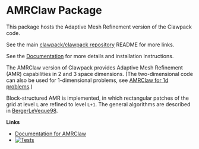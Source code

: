 # AMRClaw Package

This package hosts the Adaptive Mesh Refinement version of the Clawpack code.  

See the main [clawpack/clawpack repository](https://github.com/clawpack/clawpack)
 README for more links.  

See the [Documentation](https://www.clawpack.org/)
for more details and installation instructions.

The AMRClaw version of Clawpack provides Adaptive Mesh Refinement (AMR) capabilities in 2 and 3 space dimensions. (The two-dimensional code can also be used for 1-dimensional problems, see [AMRClaw for 1d problems](https://www.clawpack.org/amrclaw1d.html#amrclaw-1d).)

Block-structured AMR is implemented, in which rectangular patches of the grid at level `L` are refined to level `L+1`.  The general algorithms are described in [BergerLeVeque98](https://doi.org/10.1137/S0036142997315974).

**Links**
 - [Documentation for AMRClaw](https://www.clawpack.org/amrclaw.html)
 - [![Tests](https://github.com/clawpack/amrclaw/actions/workflows/testing.yml/badge.svg)](https://github.com/clawpack/amrclaw/actions/workflows/testing.yml)

